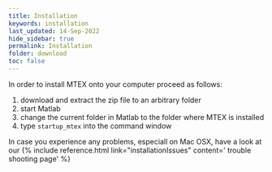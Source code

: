 ```yaml
---
title: Installation
keywords: installation
last_updated: 14-Sep-2022
hide_sidebar: true
permalink: Installation
folder: download
toc: false
---
```


In order to install MTEX onto your computer proceed as follows:

1. download and extract the zip file to an arbitrary folder
2. start Matlab 
3. change the current folder in Matlab to the folder where MTEX is installed
4. type `startup_mtex` into the command window

In case you experience any problems, especiall on Mac OSX, have a look at our
{% include reference.html link="installationIssues" content='<i class="fa
fa-exclamation-triangle"></i> trouble shooting page' %}
